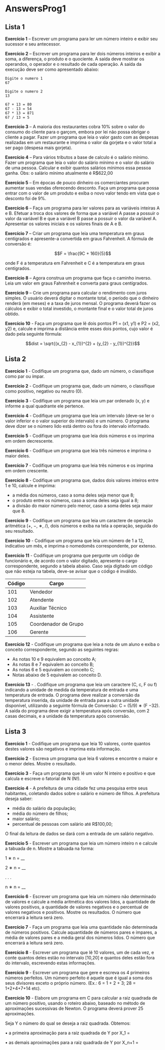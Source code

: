 # AnswersProg1

## Lista 1

**Exercício 1** – Escrever um programa para ler um número inteiro e exibir seu sucessor e seu antecessor.

**Exercício 2** – Escrever um programa para ler dois números inteiros e exibir a soma, a diferença, o produto e o quociente. A saída deve mostrar os operandos, o operador e o resultado de cada operação. A saída da execução deve ser como apresentado abaixo:

```
Digite o numero 1
67

Digite o numero 2
13

67 + 13 = 80
67 - 13 = 54
67 * 13 = 871
67 / 13 = 5
```

**Exercício 3** – A maioria dos restaurantes cobra 10% sobre o valor do consumo do cliente para o garçom, embora por lei não possa obrigar o cliente a pagar. Fazer um programa que leia o valor gasto com as despesas realizadas em um restaurante e imprima o valor da gorjeta e o valor total a ser pago (despesa mais gorjeta).

**Exercício 4** – Para vários tributos a base de calculo é o salário mínimo. Fazer um programa que leia o valor do salário mínimo e o valor do salário de uma pessoa. Calcular e exibir quantos salários mínimos essa pessoa ganha. Obs: o salário mínimo atualmente é R$622,00

**Exercício 5** – Em épocas de pouco dinheiro os comerciantes procuram aumentar suas vendas oferecendo desconto. Faça um programa que possa entrar com o valor de um produto e exiba o novo valor tendo em vista que o desconto foi de 9%.

**Exercício 6** – Faça um programa para ler valores para as variáveis inteiras A e B. Efetuar a troca dos valores de forma que a variável A passe a possuir o valor da variável B e que a variável B passe a possuir o valor da variável A. Apresentar os valores iniciais e os valores finais de A e B.

**Exercício 7** – Criar um programa que leia uma temperatura em graus centígrados e apresente-a convertida em graus Fahrenheit. A fórmula de conversão é:

$$F = \frac{9C + 160}{5}$$

onde F é a temperatura em Fahrenheit e C é a temperatura em graus centígrados.

**Exercício 8** – Agora construa um programa que faça o caminho inverso. Leia um valor em graus Fahrenheit e converta para graus centígrados.

**Exercício 9** – Crie um programa para calcular o rendimento com juros simples. O usuário deverá digitar o montante total, o período que o dinheiro renderá (em meses) e a taxa de juros mensal. O programa deverá fazer os cálculos e exibir o total investido, o montante final e o valor total de juros obtido.

**Exercício 10** - Faça um programa que lê dois pontos P1 = (x1, y1) e P2 = (x2, y2) e, calcule e imprima a distância entre esses dois pontos, cujo valor é dado pela seguinte fórmula:

$$dist = \sqrt{(x_{2} - x_{1})^{2} + (y_{2} - y_{1})^{2}}$$

## Lista 2

**Exercício 1** - Codifique um programa que, dado um número, o classifique como par ou ímpar.

**Exercício 2** - Codifique um programa que, dado um número, o classifique como positivo, negativo ou neutro (0).

**Exercício 3** - Codifique um programa que leia um par ordenado (x, y) e informe a qual quadrante ele pertence.

**Exercício 4** - Codifique um programa que leia um intervalo (deve-se ler o valor inferior e o valor superior do intervalo) e um número. O programa deve dizer se o número lido está dentro ou fora do intervalo informado.

**Exercício 5** - Codifique um programa que leia dois números e os imprima em ordem decrescente.

**Exercício 6** - Codifique um programa que leia três números e imprima o maior deles.

**Exercício 7** - Codifique um programa que leia três números e os imprima em ordem crescente.

**Exercício 8** - Codifique um programa que, dados dois valores inteiros entre 1 e 10, calcule e imprima:

* a média dos números, caso a soma deles seja menor que 8;
* o produto entre os números, caso a soma deles seja igual a 8;
* a divisão do maior número pelo menor, caso a soma deles seja maior que 8.

**Exercício 9** - Codifique um programa que leia um caractere de operação aritmética (+, −, ∗, /), dois números e exiba na tela a operação, seguida do seu resultado.

**Exercício 10** - Codifique um programa que leia um número de 1 a 12, indicativo um mês, e imprima o nomedomês correspondente, por extenso.

**Exercício 11** - Codifique um programa que pergunte um código de funcionário e, de acordo com o valor digitado, apresente o cargo correspondente, segundo a tabela abaixo. Caso seja digitado um código que não esteja na tabela, deve-se avisar que o código é inválido.

Código   | Cargo
--------- | ------
101 | Vendedor
102 | Atendente
103 | Auxiliar Técnico
104 | Assistente
105 | Coordenador de Grupo
106 | Gerente

**Exercício 12** - Codifique um programa que leia a nota de um aluno e exiba o conceito correspondente, segundo as seguintes regras:

* As notas 10 e 9 equivalem ao conceito A;
* As notas 8 e 7 equivalem ao conceito B;
* As notas 6 e 5 equivalem ao conceito C;
* Notas abaixo de 5 equivalem ao conceito D.

**Exercício 13** - . Codifique um programa que leia um caractere (C, c, F ou f) indicando a unidade de medida da temperatura de entrada e uma temperatura de entrada. O programa deve realizar a conversão da temperatura inserida, da unidade de entrada para a outra unidade disponível, utilizando a seguinte fórmula de Conversão: C = (5/9) ∗ (F −32). A saída do programa deve exigir a temperatura após conversão, com 2 casas decimais, e a unidade da temperatura após conversão.

## Lista 3

**Exercício 1** - Codifique um programa que leia 10 valores, conte quantos destes valores são negativos e imprima esta informação.

**Exercício 2** - Escreva um programa que leia 6 valores e encontre o maior e o menor deles. Mostre o resultado.

**Exercício 3** - Faça um programa que lê um valor N inteiro e positivo e que calcula e escreve o fatorial de N (N!).

**Exercício 4** - A prefeitura de uma cidade fez uma pesquisa entre seus habitantes, coletando dados sobre o salário e número de filhos. A prefeitura deseja saber:

* média do salário da população;
* média do número de filhos;
* maior salário;
* percentual de pessoas com salário até R$100,00;

O final da leitura de dados se dará com a entrada de um salário negativo.

**Exercício 5** - Escrever um programa que leia um número inteiro n e calcule a tabuada de n. Mostre a tabuada na forma:

1 ∗ n = __

2 ∗ n = __

. . .

n ∗ n = __

**Exercício 6** - Escrever um programa que leia um número não determinado de valores e calcule a média aritmética dos valores lidos, a quantidade de valores positivos, a quantidade de valores negativos e o percentual de valores negativos e positivos. Mostre os resultados. O número que encerrará a leitura será zero.

**Exercício 7** - Faça um programa que leia uma quantidade não determinada de números positivos. Calcule aquantidade de números pares e ímpares, a média de valores pares e a média geral dos números lidos. O número que encerrará a leitura será zero.

**Exercício 8** - Escrever um programa que lê 10 valores, um de cada vez, e conte quantos deles estão no intervalo [10,20] e quantos deles estão fora do intervalo, escrevendo estas informações.

**Exercício 9** - Escrever um programa que gere e escreva os 4 primeiros números perfeitos. Um número perfeito é aquele que é igual a soma dos seus divisores exceto o próprio número. (Ex.: 6 = 1 + 2 + 3; 28 = 1+2+4+7+14 etc).

**Exercício 10** - Elabore um programa em C para calcular a raiz quadrada de um número positivo, usando o roteiro abaixo, baseado no método de aproximações sucessivas de Newton. O programa deverá prover 25 aproximações.

Seja Y o número do qual se deseja a raiz quadrada. Obtemos:

• a primeira aproximação para a raiz quadrada de Y por X_1 = 

• as demais aproximações para a raiz quadrada de Y por X_n+1 = 
